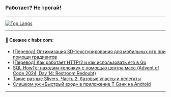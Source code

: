 ### Работает? Не трогай!

---
<!--
#### 🛠️ Technical stack:

![Java](https://img.shields.io/badge/Java-informational?logo=Oracle&style=flat&logoColor=white&color=FF4500)
![Kotlin](https://img.shields.io/badge/Kotlin-informational?logo=Kotlin&style=flat&logoColor=white&color=774D97)
![TS](https://img.shields.io/badge/TypeScript-informational?logo=typeScript&style=flat&logoColor=black&color=017acc)
![Python](https://img.shields.io/badge/Python-informational?logo=Python&style=flat&logoColor=black&color=ffdd54) <br>
![Spring](https://img.shields.io/badge/Spring-informational?logo=Spring&style=flat&logoColor=white&color=6DB33F) 
![SpringBoot](https://img.shields.io/badge/SpringBoot-informational?logo=SpringBoot&style=flat&logoColor=white&color=6DB33F)
![Nest](https://img.shields.io/badge/NestJS-informational?logo=NestJS&style=flat&logoColor=white&color=E0234E) 
![NodeJS](https://img.shields.io/badge/NodeJS-informational?logo=node.js&style=flat&logoColor=white&color=70A760)<br>
![PostgreSQL](https://img.shields.io/badge/PostgreSQL-informational?logo=PostgreSQL&style=flat&logoColor=white&color=DAA520)
![MongoDB](https://img.shields.io/badge/MongoDB-informational?logo=MongoDB&style=flat&logoColor=white&color=870000)
![Apache](https://img.shields.io/badge/Apache-informational?logo=apache&style=flat&logoColor=white&color=f74e28)

___ 
-->

<!--- #### 🛠️ : --->

[![Top Langs](https://github-readme-stats-82jvfl3w3-advtsettinggmailcoms-projects.vercel.app/api/top-langs/?username=zloylis&langs_count=10&hide_title=true&title_color=e6edf3&size_weight=0.5&count_weight=0.5&layout=compact&hide_progress=true&hide_border=true&theme=dracula)](https://github.com/zloylis)

<!---


####  :octocat:&nbsp;&nbsp; Статистика:

![GitHub stats](https://github-readme-stats-u2qms2cxw-advtsettinggmailcoms-projects.vercel.app/api?username=zloylis&show_icons=true&hide_border=true&theme=dracula&title_color=e6edf3&include_all_commits=true&count_private=true&hide_rank=false&hide_title=true&rank_icon=github)
-->
---

#### 💬 Свежее с habr.com:

<!-- BLOG-POST-LIST:START -->
- [[Перевод] Оптимизация 3D-текстурирования для мобильных игр при помощи градиентов](https://habr.com/ru/articles/878020/?utm_source=habrahabr&utm_medium=rss&utm_campaign=878020)
- [[Перевод] Как работает HTTP/2 и как использовать его в Go](https://habr.com/ru/articles/878148/?utm_source=habrahabr&utm_medium=rss&utm_campaign=878148)
- [SQL HowTo: находим «елочку» с помощью центра масс &lpar;Advent of Code 2024, Day 14: Restroom Redoubt&rpar;](https://habr.com/ru/companies/tensor/articles/878210/?utm_source=habrahabr&utm_medium=rss&utm_campaign=878210)
- [Такие разные Slivers. Часть 2: базовые классы и делегаты](https://habr.com/ru/articles/877376/?utm_source=habrahabr&utm_medium=rss&utm_campaign=877376)
- [Слишком уж «Быстрый вход» в приложение Т-Банк на Android](https://habr.com/ru/articles/878176/?utm_source=habrahabr&utm_medium=rss&utm_campaign=878176)
<!-- BLOG-POST-LIST:END -->

---
